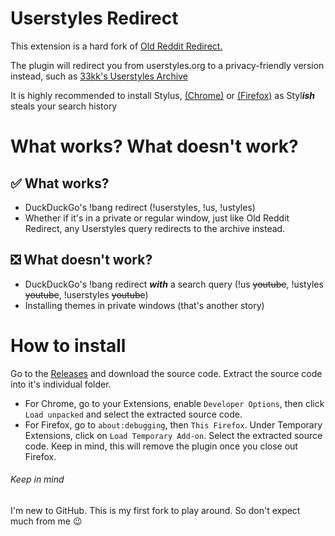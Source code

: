 # Userstyles Redirect

This extension is a hard fork of [Old Reddit Redirect.](https://github.com/tom-james-watson/old-reddit-redirect)

The plugin will redirect you from userstyles.org to a privacy-friendly version instead, such as [33kk's Userstyles Archive](https://33kk.github.io/uso-archive/)

It is highly recommended to install Stylus, [(Chrome)](https://chrome.google.com/webstore/detail/stylus/clngdbkpkpeebahjckkjfobafhncgmne) or [(Firefox)](https://addons.mozilla.org/en-US/firefox/addon/styl-us/) as Styl***ish*** steals your search history

# What works? What doesn't work?

## ✅ What works?
- DuckDuckGo's !bang redirect (!userstyles, !us, !ustyles)
- Whether if it's in a private or regular window, just like Old Reddit Redirect, any Userstyles query redirects to the archive instead.

## ❎ What doesn't work?
- DuckDuckGo's !bang redirect ***with*** a search query (!us ~~youtube~~, !ustyles ~~youtube~~, !userstyles ~~youtube~~)
- Installing themes in private windows (that's another story)

# How to install

Go to the [Releases](https://github.com/RoboMolluskKing/usa-redirect/releases) and download the source code. Extract the source code into it's individual folder.

- For Chrome, go to your Extensions, enable `Developer Options`, then click `Load unpacked` and select the extracted source code.
- For Firefox, go to `about:debugging`, then `This Firefox`. Under Temporary Extensions, click on `Load Temporary Add-on`. Select the extracted source code. Keep in mind, this will remove the plugin once you close out Firefox.

###### Keep in mind

I'm new to GitHub. This is my first fork to play around. So don't expect much from me 😉